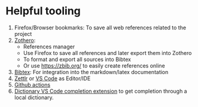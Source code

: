 # Helpful tooling

1. Firefox/Browser bookmarks: To save all web references related to the project
2. [Zothero](https://www.zotero.org/):
   - References manager
   - Use Firefox to save all references and later export them into Zothero
   - To format and export all sources into Bibtex
   - Or use <https://zbib.org/> to easily create references online
3. [Bibtex](http://www.bibtex.org/): For integration into the markdown/latex
   documentation
4. [Zettlr](https://www.zettlr.com/) or
   [VS Code](https://code.visualstudio.com/) as Editor/IDE
5. [Github actions](https://github.github.io/actions-cheat-sheet/actions-cheat-sheet.pdf)
6. [Dictionary VS Code completion extension](https://github.com/yzhang-gh/vscode-dic-completion)
   to get completion through a local dictionary.
